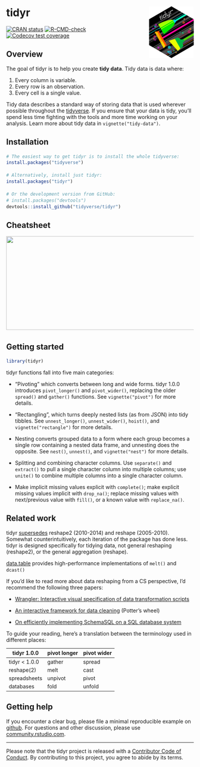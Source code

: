 
<!-- README.md is generated from README.Rmd. Please edit that file -->

# tidyr <a href='https://tidyr.tidyverse.org'><img src='man/figures/logo.png' align="right" height="139" /></a>

<!-- badges: start -->

[![CRAN
status](https://www.r-pkg.org/badges/version/tidyr)](https://cran.r-project.org/package=tidyr)
[![R-CMD-check](https://github.com/tidyverse/tidyr/actions/workflows/R-CMD-check.yaml/badge.svg)](https://github.com/tidyverse/tidyr/actions/workflows/R-CMD-check.yaml)
[![Codecov test
coverage](https://codecov.io/gh/tidyverse/tidyr/branch/main/graph/badge.svg)](https://app.codecov.io/gh/tidyverse/tidyr?branch=main)
<!-- badges: end -->

## Overview

The goal of tidyr is to help you create **tidy data**. Tidy data is data
where:

1.  Every column is variable.
2.  Every row is an observation.
3.  Every cell is a single value.

Tidy data describes a standard way of storing data that is used wherever
possible throughout the [tidyverse](https://www.tidyverse.org/). If you
ensure that your data is tidy, you’ll spend less time fighting with the
tools and more time working on your analysis. Learn more about tidy data
in `vignette("tidy-data")`.

## Installation

``` r
# The easiest way to get tidyr is to install the whole tidyverse:
install.packages("tidyverse")

# Alternatively, install just tidyr:
install.packages("tidyr")

# Or the development version from GitHub:
# install.packages("devtools")
devtools::install_github("tidyverse/tidyr")
```

## Cheatsheet

<a href="https://github.com/rstudio/cheatsheets/blob/master/tidyr.pdf"><img src="https://raw.githubusercontent.com/rstudio/cheatsheets/master/pngs/thumbnails/tidyr-thumbs.png" width="630" height="252"/></a>

## Getting started

``` r
library(tidyr)
```

tidyr functions fall into five main categories:

-   “Pivoting” which converts between long and wide forms. tidyr 1.0.0
    introduces `pivot_longer()` and `pivot_wider()`, replacing the older
    `spread()` and `gather()` functions. See `vignette("pivot")` for
    more details.

-   “Rectangling”, which turns deeply nested lists (as from JSON) into
    tidy tibbles. See `unnest_longer()`, `unnest_wider()`, `hoist()`,
    and `vignette("rectangle")` for more details.

-   Nesting converts grouped data to a form where each group becomes a
    single row containing a nested data frame, and unnesting does the
    opposite. See `nest()`, `unnest()`, and `vignette("nest")` for more
    details.

-   Splitting and combining character columns. Use `separate()` and
    `extract()` to pull a single character column into multiple columns;
    use `unite()` to combine multiple columns into a single character
    column.

-   Make implicit missing values explicit with `complete()`; make
    explicit missing values implicit with `drop_na()`; replace missing
    values with next/previous value with `fill()`, or a known value with
    `replace_na()`.

## Related work

tidyr
[supersedes](https://lifecycle.r-lib.org/articles/stages.html#superseded)
reshape2 (2010-2014) and reshape (2005-2010). Somewhat
counterintuitively, each iteration of the package has done less. tidyr
is designed specifically for tidying data, not general reshaping
(reshape2), or the general aggregation (reshape).

[data.table](https://rdatatable.gitlab.io/data.table) provides
high-performance implementations of `melt()` and `dcast()`

If you’d like to read more about data reshaping from a CS perspective,
I’d recommend the following three papers:

-   [Wrangler: Interactive visual specification of data transformation
    scripts](http://vis.stanford.edu/papers/wrangler)

-   [An interactive framework for data
    cleaning](https://www2.eecs.berkeley.edu/Pubs/TechRpts/2000/CSD-00-1110.pdf)
    (Potter’s wheel)

-   [On efficiently implementing SchemaSQL on a SQL database
    system](https://www.vldb.org/conf/1999/P45.pdf)

To guide your reading, here’s a translation between the terminology used
in different places:

| tidyr 1.0.0    | pivot longer | pivot wider |
|----------------|--------------|-------------|
| tidyr \< 1.0.0 | gather       | spread      |
| reshape(2)     | melt         | cast        |
| spreadsheets   | unpivot      | pivot       |
| databases      | fold         | unfold      |

## Getting help

If you encounter a clear bug, please file a minimal reproducible example
on [github](https://github.com/tidyverse/tidyr/issues). For questions
and other discussion, please use
[community.rstudio.com](https://community.rstudio.com/).

------------------------------------------------------------------------

Please note that the tidyr project is released with a [Contributor Code
of Conduct](https://tidyr.tidyverse.org/CODE_OF_CONDUCT.html). By
contributing to this project, you agree to abide by its terms.
